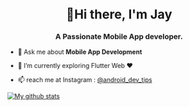 <h1 align="center">👋Hi there, I'm Jay</h1>
<h3 align="center">A Passionate Mobile App developer.</h3>


- 💬  Ask me about **Mobile App Development**

- 🌱  I’m currently exploring Flutter Web ❤️

- 📫  reach me at Instagram : [@android_dev_tips](https://www.instagram.com/android_dev_tips/)


[![My github stats](https://github-readme-stats.vercel.app/api?username=JayMoliya33&hide=prs&count_private=true&show_icons=true&theme=radical)](https://github.com/JayMoliya33/github-readme-stats)
